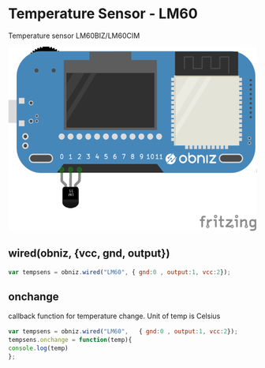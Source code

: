 # Temperature Sensor - LM60
Temperature sensor LM60BIZ/LM60CIM



![photo of AnalogTempratureSensor](./wired.png)




## wired(obniz, {vcc, gnd, output})
```javascript
var tempsens = obniz.wired("LM60", { gnd:0 , output:1, vcc:2});
```

## onchange
callback function for temperature change.
Unit of temp is Celsius

```javascript
var tempsens = obniz.wired("LM60",   { gnd:0 , output:1, vcc:2});
tempsens.onchange = function(temp){
console.log(temp)
};
```
 

